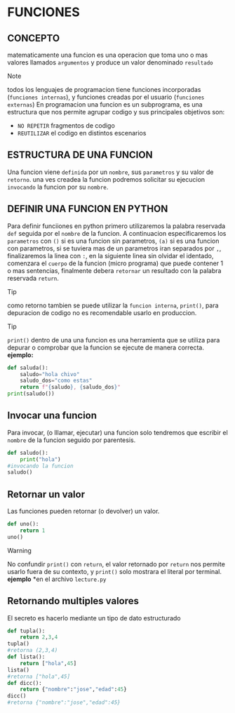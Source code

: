 # FUNCIONES
## CONCEPTO
matematicamente una funcion es una operacion que toma uno o mas valores llamados `argumentos` y produce un valor denominado `resultado`
> [!NOTE]
> todos los lenguajes de programacion tiene funciones incorporadas (`funciones internas`), y funciones creadas por el usuario (`funciones externas`)
En programacion una funcion es un subprograma, es una estructura que nos permite agrupar codigo y sus principales objetivos son:
- `NO REPETIR` fragmentos de codigo
- `REUTILIZAR` el codigo en distintos escenarios
## ESTRUCTURA DE UNA FUNCION
Una funcion viene `definida` por un `nombre`, sus `parametros` y su valor de `retorno`.
una ves creadea la funcion podremos solicitar su ejecucion `invocando` la funcion por su `nombre`.
## DEFINIR UNA FUNCION EN PYTHON
Para definir funciiones en python primero utilizaremos la palabra reservada `def` seguida por el `nombre` de la funcion. A continuacion especificaremos los `parametros` con `()` si es una funcion sin parametros, `(a)` si es una funcion con parametros, si se tuviera mas de un parametros iran separados por `,`, finalizaremos la linea con `:`, en la siguiente linea sin olvidar el identado, comenzara el `cuerpo` de la funcion (micro programa) que puede contener 1 o mas sentencias, finalmente debera `retornar` un resultado con la palabra reservada `return`.
> [!TIP]
> como retorno tambien se puede utilizar la `funcion interna`, `print()`, para depuracion de codigo no es recomendable usarlo en produccion.

> [!TIP]
> `print()` dentro de una una funcion es una herramienta que se utiliza para depurar o comprobar que la funcion se ejecute de manera correcta.
**ejemplo:** 
```python
def saluda():
    saludo="hola chivo"
    saludo_dos="como estas"
    return f"{saludo}, {saludo_dos}"
print(saludo())
```
## Invocar una funcion 
Para invocar, (o lllamar, ejecutar) una funcion solo tendremos que escribir el `nombre` de la funcion seguido por parentesis.
```python
def saludo():
    print("hola")
#invocando la funcion
saludo()
```
## Retornar un valor
Las funciones pueden retornar (o devolver) un valor.
```python
def uno():
    return 1
uno()
```
>[!WARNING]
No confundir `print()` con `return`, el valor retornado por `return` nos permite usarlo fuera de su contexto, y `print()` solo mostrara el literal por terminal.
**ejemplo**
*en el archivo `lecture.py`
## Retornando multiples valores
El secreto es hacerlo mediante un tipo de dato estructurado
```python
def tupla():
    return 2,3,4
tupla()
#retorna (2,3,4)
def lista():
    return ["hola",45]
lista()
#retorna ["hola",45]
def dicc():
    return {"nombre":"jose","edad":45}
dicc()
#retorna {"nombre":"jose","edad":45} 
```